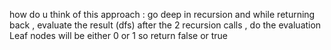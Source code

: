 how do u think of this approach :
go deep in recursion and while returning back , evaluate the result (dfs)
after the 2 recursion calls , do the evaluation
Leaf nodes will be​ either 0 or 1 so return false or true
